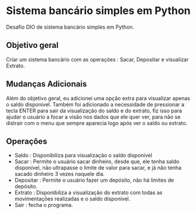 # Sistema bancário simples em Python

Desafio DIO de sistema bancário simples em Python. 


## Objetivo geral

Criar um sistema bancário com as operações : Sacar, Depositar e visualizar Extrato.


## Mudanças Adicionais

Além do objetivo geral, eu adicionei uma opção extra para visualizar apenas o saldo disponível. 
Também foi adicionado a necessidade de pressionar a tecla ENTER para sair da visualização do saldo e do extrato, fiz isso para ajudar o usuário a focar
a visão nos dados que ele quer ver, para não se distrair com o menu que sempre aparecia logo após ver o saldo ou extrato.

## Operações 

 - Saldo : Disponibiliza para visualização o saldo disponível
 - Sacar : Permite o usuário sacar dinheiro, desde que, ele tenha saldo disponível, não ultrapasse o limite de valor para sacar, e já não tenha sacado dinheiro 3 vezes naquele dia.
 - Depositar : Permite o usuário fazer um depósito, não há limites de depósito.
 - Extrato : Disponibiliza a visualização do extrato com todas as movimentações realizadas e o saldo disponível.
 - Sair : fecha o programa.
   
